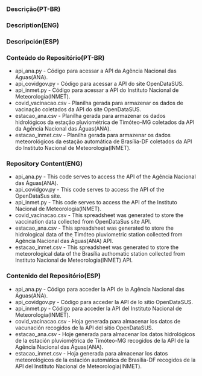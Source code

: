 ### Descrição(PT-BR)
### Description(ENG)
### Descripción(ESP)

### Conteúdo do Repositório(PT-BR)
+ api_ana.py - Código para acessar a API da Agência Nacional das Águas(ANA).
+ api_covidgov.py - Código para acessar a API do site OpenDataSUS.
+ api_inmet.py - Código para acessar a API do Instituto Nacional de Meteorologia(INMET).
+ covid_vacinacao.csv - Planilha gerada para armazenar os dados de vacinação coletados da API do site OpenDataSUS.
+ estacao_ana.csv - Planilha gerada para armazenar os dados hidrológicos da estação pluviométrica de Timóteo-MG coletados da API da Agência Nacional das Águas(ANA).
+ estacao_inmet.csv - Planilha gerada para armazenar os dados meteorológicos da estação automática de Brasília-DF coletados da API do Instituto Nacional de Meteorologia(INMET). 
### Repository Content(ENG)
+ api_ana.py - This code serves to access the API of the Agência Nacional das Águas(ANA).
+ api_covidgov.py - This code serves to access the API of the OpenDataSus site.
+ api_inmet.py - This code serves to access the API of the Instituto Nacional de Meteorologia(INMET).
+ covid_vacinacao.csv - This spreadsheet was generated to store the vaccination data collected from OpenDataSus site API. 
+ estacao_ana.csv - This spreadsheet was generated to store the hidrological data of the Timóteo pluviometric station collected from Agência Nacional das Águas(ANA) API.
+ estacao_inmet.csv - This spreadsheet was generated to store the meteorological data of the Brasília authomatic station collected from Instituto Nacional de Meteorologia(INMET) API.
### Contenido del Repositório(ESP)
+ api_ana.py - Código para acceder la API de la Agência Nacional das Águas(ANA).
+ api_covidgov.py - Código para acceder la API de lo sitio OpenDataSUS.  
+ api_inmet.py - Código para acceder la API del Instituto Nacional de Meteorologia(INMET).
+ covid_vacinacao.csv - Hoja generada para almacenar los datos de vacunación recogidos de la API del sitio OpenDataSUS. 
+ estacao_ana.csv - Hoje generada para almacenar los datos hidrológicos de la estación pluviométrica de Timóteo-MG recogidos de la API de la Agência Nacional das Águas(ANA).
+ estacao_inmet.csv - Hoja generada para almacenar los datos meteorológicos de la estación automática de Brasília-DF recogidos de la API del Instituto Nacional de Meteorologia(INMET).
